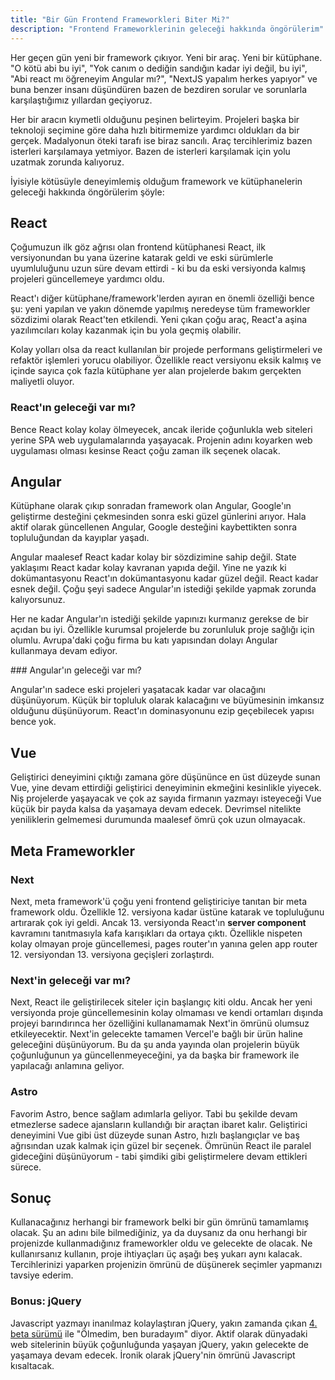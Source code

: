 ```yaml
---
title: "Bir Gün Frontend Frameworkleri Biter Mi?"
description: "Frontend Frameworklerinin geleceği hakkında öngörülerim"
---
```


Her geçen gün yeni bir framework çıkıyor. Yeni bir araç. Yeni bir kütüphane. "O kötü abi bu iyi", "Yok canım o dediğin sandığın kadar iyi değil, bu iyi", "Abi react mı öğreneyim Angular mı?", "NextJS yapalım herkes yapıyor" ve buna benzer insanı düşündüren bazen de bezdiren sorular ve sorunlarla karşılaştığımız yıllardan geçiyoruz.

Her bir aracın kıymetli olduğunu peşinen belirteyim. Projeleri başka bir teknoloji seçimine göre daha hızlı bitirmemize yardımcı oldukları da bir gerçek. Madalyonun öteki tarafı ise biraz sancılı. Araç tercihlerimiz bazen isterleri karşılamaya yetmiyor. Bazen de isterleri karşılamak için yolu uzatmak zorunda kalıyoruz. 

İyisiyle kötüsüyle deneyimlemiş olduğum framework ve kütüphanelerin geleceği hakkında öngörülerim şöyle:

## React

Çoğumuzun ilk göz ağrısı olan frontend kütüphanesi React, ilk versiyonundan bu yana üzerine katarak geldi ve eski sürümlerle uyumluluğunu uzun süre devam ettirdi - ki bu da eski versiyonda kalmış projeleri güncellemeye yardımcı oldu.

React'ı diğer kütüphane/framework'lerden ayıran en önemli özelliği bence şu: yeni yapılan ve yakın dönemde yapılmış neredeyse tüm frameworkler sözdizimi olarak React'ten etkilendi. Yeni çıkan çoğu araç, React'a aşina yazılımcıları kolay kazanmak için bu yola geçmiş olabilir.

Kolay yolları olsa da react kullanılan bir projede performans geliştirmeleri ve refaktör işlemleri yorucu olabiliyor. Özellikle react versiyonu eksik kalmış ve içinde sayıca çok fazla kütüphane yer alan projelerde bakım gerçekten maliyetli oluyor.

### React'ın geleceği var mı?

Bence React kolay kolay ölmeyecek, ancak ileride çoğunlukla web siteleri yerine SPA web uygulamalarında yaşayacak. Projenin adını koyarken web uygulaması olması kesinse React çoğu zaman ilk seçenek olacak.

## Angular

Kütüphane olarak çıkıp sonradan framework olan Angular, Google'ın geliştirme desteğini çekmesinden sonra eski güzel günlerini arıyor. Hala aktif olarak güncellenen Angular, Google desteğini kaybettikten sonra topluluğundan da kayıplar yaşadı.

Angular maalesef React kadar kolay bir sözdizimine sahip değil. State yaklaşımı React kadar kolay kavranan yapıda değil. Yine ne yazık ki dokümantasyonu React'ın dokümantasyonu kadar güzel değil. React kadar esnek değil. Çoğu şeyi sadece Angular'ın istediği şekilde yapmak zorunda kalıyorsunuz.

Her ne kadar Angular'ın istediği şekilde yapınızı kurmanız gerekse de bir açıdan bu iyi. Özellikle kurumsal projelerde bu zorunluluk proje sağlığı için olumlu. Avrupa'daki çoğu firma bu katı yapısından dolayı Angular kullanmaya devam ediyor.

### Angular'ın geleceği var mı?

Angular'ın sadece eski projeleri yaşatacak kadar var olacağını düşünüyorum. Küçük bir topluluk olarak kalacağını ve büyümesinin imkansız olduğunu düşünüyorum. React'ın dominasyonunu ezip geçebilecek yapısı bence yok.

## Vue

Geliştirici deneyimini çıktığı zamana göre düşününce en üst düzeyde sunan Vue, yine devam ettirdiği geliştirici deneyiminin ekmeğini kesinlikle yiyecek. Niş projelerde yaşayacak ve çok az sayıda firmanın yazmayı isteyeceği Vue küçük bir payda kalsa da yaşamaya devam edecek. Devrimsel nitelikte yeniliklerin gelmemesi durumunda maalesef ömrü çok uzun olmayacak.

## Meta Frameworkler

### Next

Next, meta framework'ü çoğu yeni frontend geliştiriciye tanıtan bir meta framework oldu. Özellikle 12. versiyona kadar üstüne katarak ve topluluğunu artırarak çok iyi geldi. Ancak 13. versiyonda React'ın **server component** kavramını tanıtmasıyla kafa karışıkları da ortaya çıktı. Özellikle nispeten kolay olmayan proje güncellemesi, pages router'ın yanına gelen app router 12. versiyondan 13. versiyona geçişleri zorlaştırdı.

### Next'in geleceği var mı?

Next, React ile geliştirilecek siteler için başlangıç kiti oldu. Ancak her yeni versiyonda proje güncellemesinin kolay olmaması ve kendi ortamları dışında projeyi barındırınca her özelliğini kullanamamak Next'in ömrünü olumsuz etkileyecektir. Next'in gelecekte tamamen Vercel'e bağlı bir ürün haline geleceğini düşünüyorum. Bu da şu anda yayında olan projelerin büyük çoğunluğunun ya güncellenmeyeceğini, ya da başka bir framework ile yapılacağı anlamına geliyor.

### Astro

Favorim Astro, bence sağlam adımlarla geliyor. Tabi bu şekilde devam etmezlerse sadece ajansların kullandığı bir araçtan ibaret kalır. Geliştirici deneyimini Vue gibi üst düzeyde sunan Astro, hızlı başlangıçlar ve baş ağrısından uzak kalmak için güzel bir seçenek. Ömrünün React ile paralel gideceğini düşünüyorum - tabi şimdiki gibi geliştirmelere devam ettikleri sürece.

## Sonuç

Kullanacağınız herhangi bir framework belki bir gün ömrünü tamamlamış olacak. Şu an adını bile bilmediğiniz, ya da duysanız da onu herhangi bir projenizde kullanmadığınız frameworkler oldu ve gelecekte de olacak. Ne kullanırsanız kullanın, proje ihtiyaçları üç aşağı beş yukarı aynı kalacak. Tercihlerinizi yaparken projenizin ömrünü de düşünerek seçimler yapmanızı tavsiye ederim.

### Bonus: jQuery 

Javascript yazmayı inanılmaz kolaylaştıran jQuery, yakın zamanda çıkan [4. beta sürümü](https://blog.jquery.com/2024/02/06/jquery-4-0-0-beta/) ile "Ölmedim, ben buradayım" diyor. Aktif olarak dünyadaki web sitelerinin büyük çoğunluğunda yaşayan jQuery, yakın gelecekte de yaşamaya devam edecek. İronik olarak jQuery'nin ömrünü Javascript kısaltacak.
